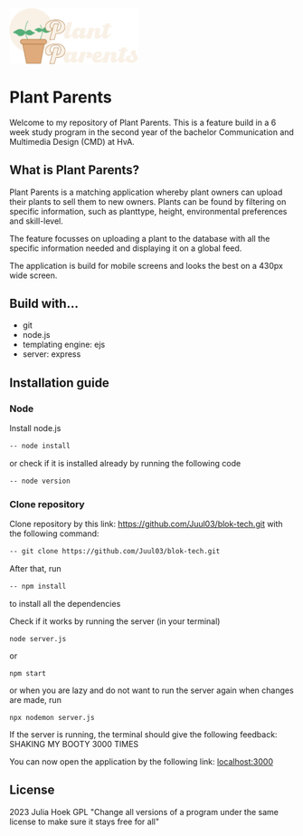 <img src="./static/img/plantparentlogo.svg" width="45%" max-height="100px">

# Plant Parents
Welcome to my repository of Plant Parents. This is a feature build in a 6 week study program in the second year of the bachelor Communication and Multimedia Design (CMD) at HvA.

## What is Plant Parents?
Plant Parents is a matching application whereby plant owners can upload their plants to sell them to new owners. Plants can be found by filtering on specific information, such as planttype, height, environmental preferences and skill-level.

The feature focusses on uploading a plant to the database with all the specific information needed and displaying it on a global feed.

The application is build for mobile screens and looks the best on a 430px wide screen.


## Build with...
* git
* node.js
* templating engine: ejs
* server: express

## Installation guide
### Node
Install node.js
```bash
-- node install
```
or check if it is installed already by running the following code
```bash
-- node version
```

### Clone repository
Clone repository by this link: https://github.com/Juul03/blok-tech.git with the following command:
```bash
-- git clone https://github.com/Juul03/blok-tech.git
```

After that, run
```bash
-- npm install
```
to install all the dependencies 

Check if it works by running the server (in your terminal)
```
node server.js
```
or
```
npm start
```
or when you are lazy and do not want to run the server again when changes are made, run
```
npx nodemon server.js
```

If the server is running, the terminal should give the following feedback: SHAKING MY BOOTY 3000 TIMES

You can now open the application by the following link:
<a href="localhost:3000"> localhost:3000</a>


## License
2023 Julia Hoek GPL
"Change all versions of a program under the same license to make sure it stays free for all"

